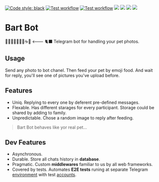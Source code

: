 [![Code style: black](https://img.shields.io/badge/code%20style-black-000000.svg)](https://github.com/psf/black)
[![Test workflow](https://github.com/MishaVyb/bart-bot/actions/workflows/tests.yml/badge.svg)](https://github.com/MishaVyb/bart-bot/actions/workflows/tests.yml)
[![Test workflow](https://github.com/MishaVyb/bart-bot/actions/workflows/deploy.yml/badge.svg)](https://github.com/MishaVyb/bart-bot/actions/workflows/deploy.yml) ![](https://img.shields.io/badge/PTB-20.1-blue) ![](https://img.shields.io/badge/Pyrogram-2.0.1-blue) ![](https://img.shields.io/badge/Anyio-3.6.2-blue) ![](https://img.shields.io/badge/SQLAlchemy-2.0.4-blue)

# Bart Bot
🥛🍥🥟🍚🥓🍙🥖☕️🍣 <--- 🐈‍⬛
Telegram bot for handling your pet photos.

## Usage
Send any photo to bot chanel. Then feed your pet by emoji food. And wait for reply, you'll see one of pictures you've upload before.

## Features
- Uniq. Replying to every one by deferent pre-defined messages.
- Flexable. Has different starages for every participant. Storage could be shared by adding to family.
- Unpredictable. Chose a random image to reply after feeding.

> Bart Bot behaves like yor real pet...

## Dev Features
- Asynchronous.
- Durable. Store all chats history in **database**.
- Pragmatic. Custom **middlewares** familiar to us by all web frameworks.
- Covered by tests. Automates **E2E tests** runing at separate Telegram [environment](https://core.telegram.org/bots/features#testing-your-bot) with test [accounts](https://core.telegram.org/api/auth#test-accounts).

